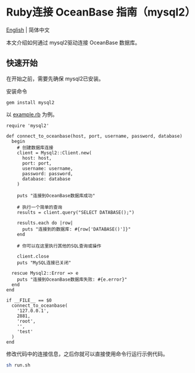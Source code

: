 # Ruby连接 OceanBase 指南（mysql2）

[English](README.md) | 简体中文

本文介绍如何通过 mysql2驱动连接 OceanBase 数据库。

## 快速开始

在开始之前，需要先确保 mysql2已安装。

安装命令

```
gem install mysql2
```

以 [example.rb](example.rb) 为例。

```
require 'mysql2'

def connect_to_oceanbase(host, port, username, password, database)
  begin
    # 创建数据库连接
    client = Mysql2::Client.new(
      host: host,
      port: port,
      username: username,
      password: password,
      database: database
    )

    puts "连接到OceanBase数据库成功"

    # 执行一个简单的查询
    results = client.query("SELECT DATABASE();")

    results.each do |row|
      puts "连接到的数据库: #{row['DATABASE()']}"
    end

    # 你可以在这里执行其他的SQL查询或操作

    client.close
    puts "MySQL连接已关闭"

  rescue Mysql2::Error => e
    puts "连接到OceanBase数据库失败: #{e.error}"
  end
end

if __FILE__ == $0
  connect_to_oceanbase(
    '127.0.0.1',
    2881,
    'root',
    '',
    'test'
  )
end

```

修改代码中的连接信息，之后你就可以直接使用命令行运行示例代码。

```bash
sh run.sh
```
